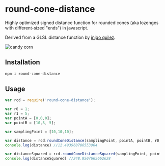# round-cone-distance

Highly optimized signed distance function for rounded cones (aka lozenges with different-sized "ends") in javascript.

Derived from a GLSL distance function by [inigo quilez](https://www.iquilezles.org/www/articles/distfunctions/distfunctions.htm).

![candy corn](https://i.imgur.com/P0Lpb1z.png)

## Installation

```sh
npm i round-cone-distance
```

## Usage

```javascript
var rcd = require('round-cone-distance');

var r0 = 1;
var r1 = 5;
var pointA = [0,0,0];
var pointB = [10,3,-5];

var samplingPoint = [10,10,10];

var distance = rcd.roundConeDistance(samplingPoint, pointA, pointB, r0,r1);
console.log(distance) //12.493968786553904

var distanceSquared = rcd.roundConeDistanceSquared(samplingPoint, pointA, pointB, r0,r1);
console.log(distanceSquared) //248.8507665662628

```
